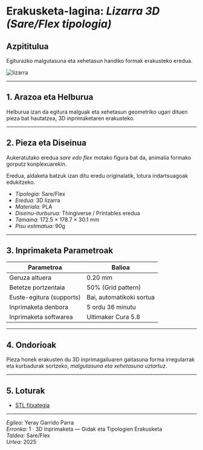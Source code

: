 # Erakusketa-lagina: *Lizarra 3D (Sare/Flex tipologia)*

## Azpititulua
Egiturazko malgutasuna eta xehetasun handiko formak erakusteko eredua.

![lizarra](lagarto_3d.jpg)

---

## 1. Arazoa eta Helburua 
Helburua izan da egitura malguak eta xehetasun geometriko ugari dituen pieza bat hautatzea, 3D inprimaketaren  erakusteko.

---

## 2. Pieza eta Diseinua
Aukeratutako eredua *sare edo flex* motako figura bat da, animalia formako gorputz konplexuarekin.  

Eredua, aldaketa batzuk izan ditu eredu originalatik, lotura indartsuagoak edukitzeko.

- *Tipologia:* Sare/Flex  
- *Eredua:* 3D lizarra 
- *Materiala:* PLA 
- *Diseinu-iturburua:* Thingiverse / Printables eredua  
- *Tamaina:* 172.5 × 178.7 × 30.1 mm  
- *Pisu estimatua:* 90g 

---

## 3. Inprimaketa Parametroak
| Parametroa | Balioa |
|-------------|--------|
| Geruza altuera | 0.20 mm |
| Betetze portzentaia | 50% (Grid pattern) |
| Euste-egitura (supports) | Bai, automatikoki sortua |
| Inprimaketa denbora | 5 ordu 36 minutu |
| Inprimaketa softwarea | Ultimaker Cura 5.8 |

---


## 4. Ondorioak
Pieza honek erakusten du 3D inprimagailuaren gaitasuna forma irregularrak eta kurbadurak sortzeko, *malgutasuna eta xehetasuna uztartuz*.  


---

## 5. Loturak
- [STL fitxategia](./lizar_artikulatua.stl)  

---

*Egilea:* Yeray Garrido Parra  
*Erronka:* 1 · 3D Inprimaketa — Gidak eta Tipologien Erakusketa  
*Taldea:* Sare/Flex  
*Urtea:* 2025